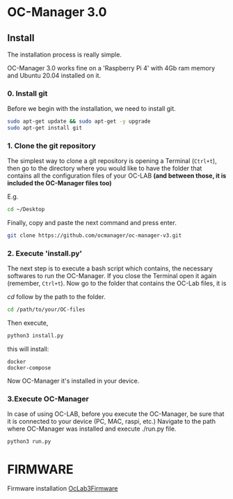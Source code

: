 # OC-Manager 3.0
## Install
The installation process is really simple. 

OC-Manager 3.0 works fine on a 'Raspberry Pi 4' with 4Gb ram memory and Ubuntu 20.04 installed on it.  

### 0. Install git
Before we begin with the installation, we need to install git.
```bash
sudo apt-get update && sudo apt-get -y upgrade
sudo apt-get install git
```

### 1. Clone the git repository
The simplest way to clone a git repository is opening a Terminal (`Ctrl+t`), then go to the directory where you would like to have the folder that contains all the configuration files of your OC-LAB **(and between those, it is included the OC-Manager files too)**  

E.g.
```bash
cd ~/Desktop
```
Finally, copy and paste the next command and press enter.

```bash
git clone https://github.com/ocmanager/oc-manager-v3.git
```

### 2. Execute 'install.py'
The next step is to execute a bash script which contains, the necessary softwares to run the OC-Manager. If you close the Terminal open it again (remember, `Ctrl+t`). Now go to the folder that contains the OC-Lab files, it is

*cd* follow by the path to the folder.

```bash
cd /path/to/your/OC-files
```
Then execute,
```bash
python3 install.py
```

this will install:
```
docker
docker-compose
```
Now OC-Manager it's installed in your device.

### 3.Execute OC-Manager

In case of using OC-LAB, before you execute the OC-Manager, be sure that it is connected to your device (PC, MAC, raspi, etc.)
Navigate to the path where OC-Manager was installed and execute ./run.py file.
```
python3 run.py 
```
# FIRMWARE
Firmware installation 
[OcLab3Firmware](https://github.com/OfficeChromatography/OCLab3-Hardware)

